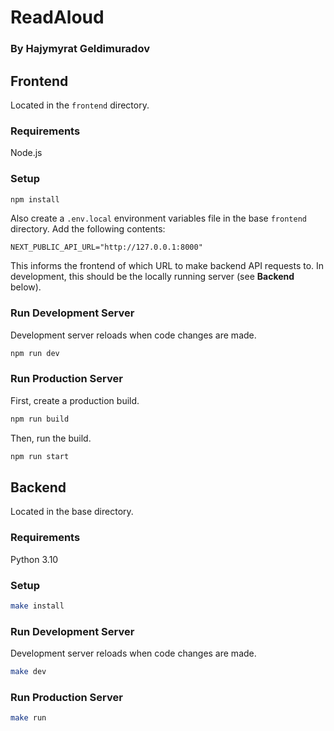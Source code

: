 # ReadAloud
### By Hajymyrat Geldimuradov

## Frontend

Located in the `frontend` directory.

### Requirements

Node.js

### Setup

```sh
npm install
```

Also create a `.env.local` environment variables file in the base `frontend` directory.
Add the following contents:

```
NEXT_PUBLIC_API_URL="http://127.0.0.1:8000"
```

This informs the frontend of which URL to make backend API requests to.
In development, this should be the locally running server (see **Backend** below).

### Run Development Server

Development server reloads when code changes are made.

```sh
npm run dev
```

### Run Production Server

First, create a production build.

```sh
npm run build
```

Then, run the build.

```sh
npm run start
```

## Backend

Located in the base directory.

### Requirements

Python 3.10

### Setup

```sh
make install
```

### Run Development Server

Development server reloads when code changes are made.

```sh
make dev
```

### Run Production Server

```sh
make run
```
